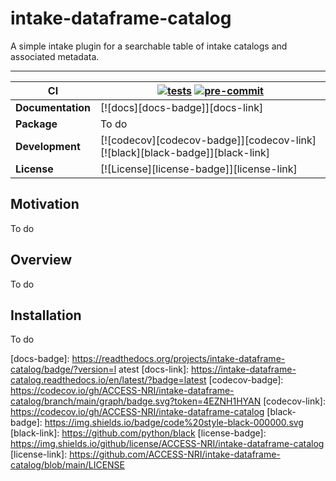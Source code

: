 # intake-dataframe-catalog

A simple intake plugin for a searchable table of intake catalogs and associated metadata.
__________

| CI | [![tests][ci-tests-badge]][ci-tests-link] [![pre-commit][ci-precommit-badge]][ci-precommit-link] |
| ---|  --- |
| **Documentation** | [![docs][docs-badge]][docs-link] |
| **Package** |  To do |
| **Development** | [![codecov][codecov-badge]][codecov-link] [![black][black-badge]][black-link] |
| **License** | [![License][license-badge]][license-link] |

## Motivation

To do

## Overview

To do

## Installation

To do

[ci-tests-badge]: https://github.com/ACCESS-NRI/intake-dataframe-catalog/actions/workflows/tests.yml/badge.svg
[ci-tests-link]: https://github.com/ACCESS-NRI/intake-dataframe-catalog/actions/workflows/tests.yml
[ci-precommit-badge]: https://github.com/ACCESS-NRI/intake-dataframe-catalog/actions/workflows/pre-commit.yml/badge.svg
[ci-precommit-link]: https://github.com/ACCESS-NRI/intake-dataframe-catalog/actions/workflows/pre-commit.yml
[docs-badge]: https://readthedocs.org/projects/intake-dataframe-catalog/badge/?version=l    atest
[docs-link]: https://intake-dataframe-catalog.readthedocs.io/en/latest/?badge=latest
[codecov-badge]: https://codecov.io/gh/ACCESS-NRI/intake-dataframe-catalog/branch/main/graph/badge.svg?token=4EZNH1HYAN
[codecov-link]: https://codecov.io/gh/ACCESS-NRI/intake-dataframe-catalog
[black-badge]: https://img.shields.io/badge/code%20style-black-000000.svg
[black-link]: https://github.com/python/black
[license-badge]: https://img.shields.io/github/license/ACCESS-NRI/intake-dataframe-catalog
[license-link]: https://github.com/ACCESS-NRI/intake-dataframe-catalog/blob/main/LICENSE
